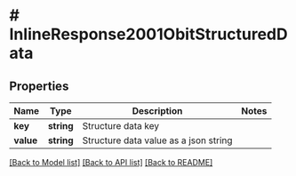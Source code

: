 # # InlineResponse2001ObitStructuredData

## Properties

Name | Type | Description | Notes
------------ | ------------- | ------------- | -------------
**key** | **string** | Structure data key |
**value** | **string** | Structure data value as a json string |

[[Back to Model list]](../../README.md#models) [[Back to API list]](../../README.md#endpoints) [[Back to README]](../../README.md)
